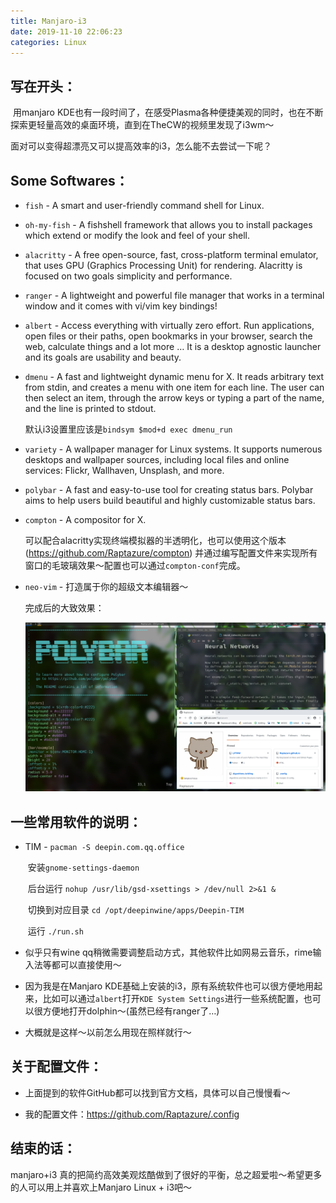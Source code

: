 ```yaml
---
title: Manjaro-i3
date: 2019-11-10 22:06:23
categories: Linux
---
```

## 写在开头：
​       用manjaro KDE也有一段时间了，在感受Plasma各种便捷美观的同时，也在不断探索更轻量高效的桌面环境，直到在TheCW的视频里发现了i3wm～

面对可以变得超漂亮又可以提高效率的i3，怎么能不去尝试一下呢？
<!--more-->
## Some Softwares：

- `fish` - A smart and user-friendly command shell for Linux.

- `oh-my-fish` - A fishshell framework that allows you to install packages which extend or modify the look and feel of your shell.

- `alacritty` - A free open-source, fast, cross-platform terminal emulator, that uses GPU (Graphics Processing Unit) for rendering. Alacritty is focused on two goals simplicity and performance.

- `ranger` - A lightweight and powerful file manager that works in a terminal window and it comes with vi/vim key bindings!

-  `albert` -  Access everything with virtually zero effort. Run applications, open files or their paths, open bookmarks in your browser, search the web, calculate things and a lot more … It is a desktop agnostic launcher and its goals are usability and beauty.

- `dmenu` - A fast and lightweight dynamic menu for X. It reads arbitrary text from stdin, and creates a menu with one item for each line. The user can then select an item, through the arrow keys or typing a part of the name, and the line is printed to stdout.

  默认i3设置里应该是`bindsym $mod+d exec dmenu_run`

- `variety` -  A wallpaper manager for Linux systems. It supports numerous desktops and wallpaper sources, including local files and online services: Flickr, Wallhaven, Unsplash, and more.

- `polybar` - A fast and easy-to-use tool for creating status bars. Polybar aims to help users build beautiful and highly customizable status bars.

- `compton` - A compositor for X. 

  可以配合alacritty实现终端模拟器的半透明化，也可以使用这个版本 (https://github.com/Raptazure/compton) 并通过编写配置文件来实现所有窗口的毛玻璃效果～配置也可以通过`compton-conf`完成。

- `neo-vim` - 打造属于你的超级文本编辑器～

  完成后的大致效果：
  
  ![](manjaro-i3/Screenshot_20191110_223819.png)
  
  

## 一些常用软件的说明：

- TIM - `pacman -S deepin.com.qq.office`

  ​           安装`gnome-settings-daemon` 

  ​           后台运行 `nohup /usr/lib/gsd-xsettings > /dev/null 2>&1 &`

  ​           切换到对应目录 `cd /opt/deepinwine/apps/Deepin-TIM` 

  ​           运行 `./run.sh`

- 似乎只有wine qq稍微需要调整启动方式，其他软件比如网易云音乐，rime输入法等都可以直接使用～

- 因为我是在Manjaro KDE基础上安装的i3，原有系统软件也可以很方便地用起来，比如可以通过`albert`打开`KDE System Settings`进行一些系统配置，也可以很方便地打开dolphin～(虽然已经有ranger了…)

- 大概就是这样～以前怎么用现在照样就行～

## 关于配置文件：

- 上面提到的软件GitHub都可以找到官方文档，具体可以自己慢慢看～

- 我的配置文件：https://github.com/Raptazure/.config

## 结束的话：

   manjaro+i3 真的把简约高效美观炫酷做到了很好的平衡，总之超爱啦～希望更多的人可以用上并喜欢上Manjaro Linux + i3吧～



